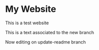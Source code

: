 # My Website

This is a test website

This is a text associated to the new branch

Now editing on update-readme branch
